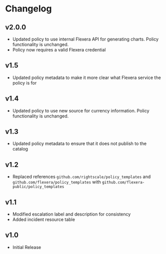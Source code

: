 # Changelog

## v2.0.0

- Updated policy to use internal Flexera API for generating charts. Policy functionality is unchanged.
- Policy now requires a valid Flexera credential

## v1.5

- Updated policy metadata to make it more clear what Flexera service the policy is for

## v1.4

- Updated policy to use new source for currency information. Policy functionality is unchanged.

## v1.3

- Updated policy metadata to ensure that it does not publish to the catalog

## v1.2

- Replaced references `github.com/rightscale/policy_templates` and `github.com/flexera/policy_templates` with `github.com/flexera-public/policy_templates`

## v1.1

- Modified escalation label and description for consistency
- Added incident resource table

## v1.0

- Initial Release
